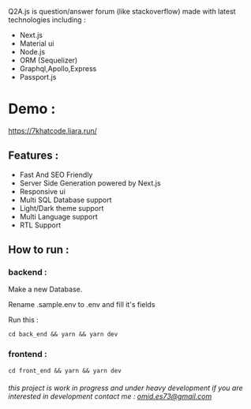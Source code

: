 Q2A.js is question/answer forum (like stackoverflow) made with latest technologies including :
- Next.js
- Material ui
- Node.js
- ORM (Sequelizer) 
- Graphql,Apollo,Express
- Passport.js 

# Demo : 

https://7khatcode.liara.run/

## Features :

- Fast And SEO Friendly
- Server Side Generation powered by Next.js
- Responsive ui
- Multi SQL Database support 
- Light/Dark theme support
- Multi Language support
- RTL Support


## How to run :

### backend :

Make a new Database. 

Rename .sample.env to .env and fill it's fields

Run this :

```
cd back_end && yarn && yarn dev
```

### frontend :

```
cd front_end && yarn && yarn dev
```


###### this project is work in progress and under heavy development if you are interested in development contact me : omid.es73@gmail.com
